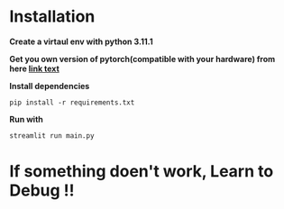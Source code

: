 
# Installation
**Create a virtaul env with python 3.11.1**

**Get you own version of pytorch(compatible with your hardware) from here [link text](https://pytorch.org)** 

**Install dependencies**
```
pip install -r requirements.txt
```

**Run with**
```
streamlit run main.py
```



# If something doen't work, Learn to Debug !!
